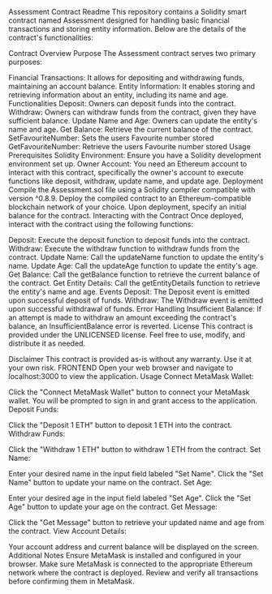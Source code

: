 Assessment Contract Readme
This repository contains a Solidity smart contract named Assessment designed for handling basic financial transactions and storing entity information. Below are the details of the contract's functionalities:

Contract Overview
Purpose
The Assessment contract serves two primary purposes:

Financial Transactions: It allows for depositing and withdrawing funds, maintaining an account balance.
Entity Information: It enables storing and retrieving information about an entity, including its name and age.
Functionalities
Deposit: Owners can deposit funds into the contract.
Withdraw: Owners can withdraw funds from the contract, given they have sufficient balance.
Update Name and Age: Owners can update the entity's name and age.
Get Balance: Retrieve the current balance of the contract.
SetFavouriteNumber: Sets the users Favourite number stored
GetFavouriteNumber: Retrieve the users Favourite number stored
Usage
Prerequisites
Solidity Environment: Ensure you have a Solidity development environment set up.
Owner Account: You need an Ethereum account to interact with this contract, specifically the owner's account to execute functions like deposit, withdraw, update name, and update age.
Deployment
Compile the Assessment.sol file using a Solidity compiler compatible with version ^0.8.9.
Deploy the compiled contract to an Ethereum-compatible blockchain network of your choice.
Upon deployment, specify an initial balance for the contract.
Interacting with the Contract
Once deployed, interact with the contract using the following functions:

Deposit: Execute the deposit function to deposit funds into the contract.
Withdraw: Execute the withdraw function to withdraw funds from the contract.
Update Name: Call the updateName function to update the entity's name.
Update Age: Call the updateAge function to update the entity's age.
Get Balance: Call the getBalance function to retrieve the current balance of the contract.
Get Entity Details: Call the getEntityDetails function to retrieve the entity's name and age.
Events
Deposit: The Deposit event is emitted upon successful deposit of funds.
Withdraw: The Withdraw event is emitted upon successful withdrawal of funds.
Error Handling
Insufficient Balance: If an attempt is made to withdraw an amount exceeding the contract's balance, an InsufficientBalance error is reverted.
License
This contract is provided under the UNLICENSED license. Feel free to use, modify, and distribute it as needed.

Disclaimer
This contract is provided as-is without any warranty. Use it at your own risk.
FRONTEND
Open your web browser and navigate to localhost:3000 to view the application.
Usage
Connect MetaMask Wallet:

Click the "Connect MetaMask Wallet" button to connect your MetaMask wallet. You will be prompted to sign in and grant access to the application.
Deposit Funds:

Click the "Deposit 1 ETH" button to deposit 1 ETH into the contract.
Withdraw Funds:

Click the "Withdraw 1 ETH" button to withdraw 1 ETH from the contract.
Set Name:

Enter your desired name in the input field labeled "Set Name".
Click the "Set Name" button to update your name on the contract.
Set Age:

Enter your desired age in the input field labeled "Set Age".
Click the "Set Age" button to update your age on the contract.
Get Message:

Click the "Get Message" button to retrieve your updated name and age from the contract.
View Account Details:

Your account address and current balance will be displayed on the screen.
Additional Notes
Ensure MetaMask is installed and configured in your browser.
Make sure MetaMask is connected to the appropriate Ethereum network where the contract is deployed.
Review and verify all transactions before confirming them in MetaMask.
